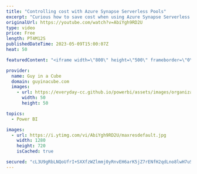 ```yaml
---
title: "Controlling cost with Azure Synapse Serverless Pools"
excerpt: "Curious how to save cost when using Azure Synapse Serverless Pools? Any way to minimize the amount of data you are processing? Patrick shows you how and has a script for you!  Cost management for serverless SQL pool in Azure Synapse Analytics https://learn.microsoft.com/azure/synapse-analytics/sql/data-processed"
originalUrl: https://youtube.com/watch?v=AbiYgh9RD2U
type: video
price: Free
length: PT4M12S
publishedDateTime: 2023-05-09T15:00:07Z
heat: 50

featuredContent: "<iframe width=\"800\" height=\"500\" frameborder=\"0\" src=\"https://www.youtube.com/embed/AbiYgh9RD2U\" allow=\"accelerometer; autoplay; encrypted-media; gyroscope; picture-in-picture\" allowfullscreen></iframe>"

provider:
  name: Guy in a Cube
  domain: guyinacube.com
  images:
    - url: https://everyday-cc.github.io/powerbi/assets/images/organizations/guyinacube.com-50x50.jpg
      width: 50
      height: 50

topics:
  - Power BI

images:
  - url: https://i.ytimg.com/vi/AbiYgh9RD2U/maxresdefault.jpg
    width: 1280
    height: 720
    isCached: true

secured: "cL3U9gRbLNQoUfrI+SXXfzWZlmmj0yRnvEH6arK5jZ7rENfH2qdLno8lwH7uSt9VzOU3TCjhTxsqk6xCw0lxX66rvYxtdgTFLYDMXMwsx0ttFf1f2/jEKGq/xbpbgaUqX7bTCPEeGkIZf1MROTnb0EoIl68ECnb9k7vzLK3wefeE7WndJ4lJRaopvFr5xqOpKgY5wLgh5qSfRY2pOA0grs8hr6H56UPSEVTwbGgcY2NBD6lE6INnw79eNKQybh5vjV+i0j0ifRli65ZmWcHdLg5fPRnp8/GCTn6I8p5lN1pkJcrQhaXAmATMDsHcDRsyRiglWek/3oAot58GYQKFFcn5pzBbxuLZCxFVodCQ51/J0UkPwH80CCOzJ8aUGllo2RTtyjEqMkqM0eZ9Pi53ycQe5eYOWLjRp8FZLJyE6zc=;p7qOJj71LlvCyfoRRVXfPA=="
---
```


